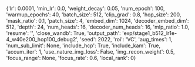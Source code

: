 {'lr': 0.0001, 'min_lr': 0.0, 'weight_decay': 0.05, 'num_epoch': 100, 'warmup_epochs': 40, 'batch_size': 512, 'clip_grad': 0.8, 'hop_size': 200, 'mask_ratio': 0.1, 'patch_size': 4, 'embed_dim': 1024, 'decoder_embed_dim': 512, 'depth': 24, 'num_heads': 16, 'decoder_num_heads': 16, 'mlp_ratio': 1.0, 'resume': '', 'close_wandb': True, 'output_path': 'exp/stage1_b512_lr1e-4_w40e200_hop100_debug2', 'seed': 2022, 'roi': 'VC', 'aug_times': 1, 'num_sub_limit': None, 'include_hcp': True, 'include_kam': True, 'accum_iter': 1, 'use_nature_img_loss': False, 'img_recon_weight': 0.5, 'focus_range': None, 'focus_rate': 0.6, 'local_rank': 0}

